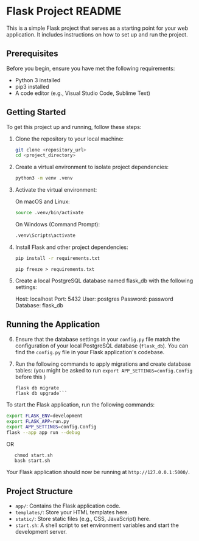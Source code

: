 # Flask Project README

This is a simple Flask project that serves as a starting point for your web application. 
It includes instructions on how to set up and run the project.

## Prerequisites

Before you begin, ensure you have met the following requirements:

- Python 3 installed
- pip3 installed
- A code editor (e.g., Visual Studio Code, Sublime Text)

## Getting Started

To get this project up and running, follow these steps:

1. Clone the repository to your local machine:

   ```bash
   git clone <repository_url>
   cd <project_directory>
   ```

2. Create a virtual environment to isolate project dependencies:

   ```bash
   python3 -m venv .venv
   ```

3. Activate the virtual environment:

   On macOS and Linux:
   ```bash
   source .venv/bin/activate
   ```

   On Windows (Command Prompt):
   ```bash
   .venv\Scripts\activate
   ```

4. Install Flask and other project dependencies:

   ```bash
   pip install -r requirements.txt
   ```

   ```pip freeze > requirements.txt```

5. Create a local PostgreSQL database named flask_db with the following settings:

   Host: localhost
   Port: 5432
   User: postgres
   Password: password
   Database: flask_db
## Running the Application
6. Ensure that the database settings in your `config.py` file match the configuration of your local PostgreSQL database (`flask_db`). You can find the `config.py` file in your Flask application's codebase.

7. Run the following commands to apply migrations and create database tables:
(you might be asked to run ```export APP_SETTINGS=config.Config``` before this  )

   ```flask db init
   flask db migrate
   flask db upgrade```

To start the Flask application, run the following commands:

```bash
export FLASK_ENV=development
export FLASK_APP=run.py
export APP_SETTINGS=config.Config  
flask --app app run --debug
```
OR
``` 
   chmod start.sh
   bash start.sh
```

Your Flask application should now be running at `http://127.0.0.1:5000/`.

## Project Structure

- `app/`: Contains the Flask application code.
- `templates/`: Store your HTML templates here.
- `static/`: Store static files (e.g., CSS, JavaScript) here.
- `start.sh`: A shell script to set environment variables and start the development server.

